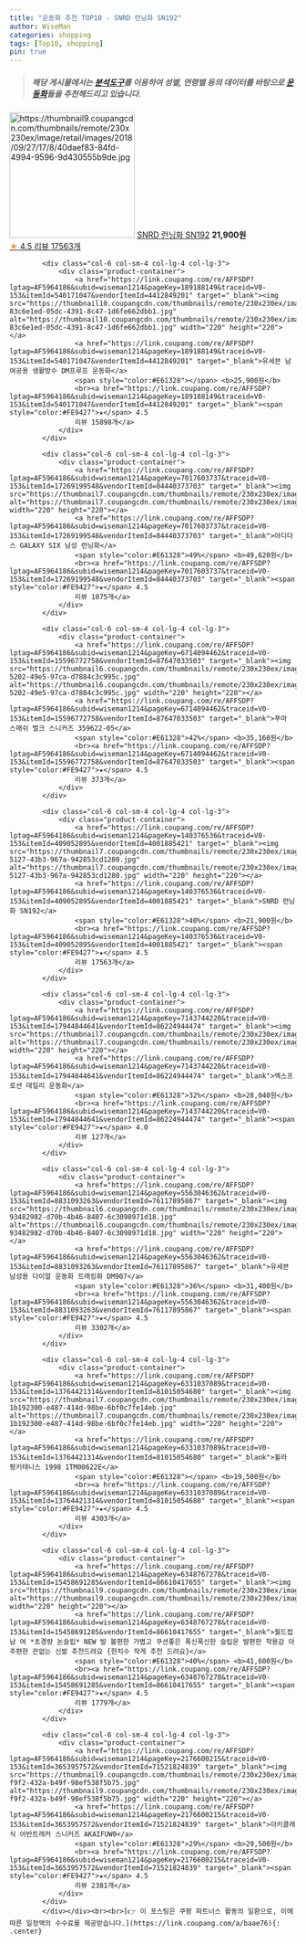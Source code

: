 ```yaml
---
title: "운동화 추천 TOP10 - SNRD 런닝화 SN192"
author: WiseMan
categories: shopping
tags: [Top10, shopping]
pin: true
---
```


> ##### 해당 게시물에서는 [**분석도구**](https://itemscout.io/)를 이용하여 **성별**, **연령별** 등의 데이터를 바탕으로 [**운동화**](https://link.coupang.com/a/baae76)들을 추천해드리고 있습니다.
<div class="container"><div class="row">
            <div class="col-6 col-sm-4 col-lg-4 col-lg-3">
                <div class="product-container">
                    <a href="https://link.coupang.com/re/AFFSDP?lptag=AF5964186&subid=wiseman1214&pageKey=140376536&traceid=V0-153&itemId=409052867&vendorItemId=4001885322" target="_blank"><img src="https://thumbnail9.coupangcdn.com/thumbnails/remote/230x230ex/image/retail/images/2018/09/27/17/8/40daef83-84fd-4994-9596-9d430555b9de.jpg" alt="https://thumbnail9.coupangcdn.com/thumbnails/remote/230x230ex/image/retail/images/2018/09/27/17/8/40daef83-84fd-4994-9596-9d430555b9de.jpg" width="220" height="220"></a>
                    <a href="https://link.coupang.com/re/AFFSDP?lptag=AF5964186&subid=wiseman1214&pageKey=140376536&traceid=V0-153&itemId=409052867&vendorItemId=4001885322" target="_blank">SNRD 런닝화 SN192</a>
                    <span style="color:#E61328"></span> <b>21,900원</b>
                    <br><a href="https://link.coupang.com/re/AFFSDP?lptag=AF5964186&subid=wiseman1214&pageKey=140376536&traceid=V0-153&itemId=409052867&vendorItemId=4001885322" target="_blank"><span style="color:#FE9427">★</span> 4.5
                    리뷰 17563개</a>
                </div>
            </div>
            
            <div class="col-6 col-sm-4 col-lg-4 col-lg-3">
                <div class="product-container">
                    <a href="https://link.coupang.com/re/AFFSDP?lptag=AF5964186&subid=wiseman1214&pageKey=189188149&traceid=V0-153&itemId=540171047&vendorItemId=4412849201" target="_blank"><img src="https://thumbnail10.coupangcdn.com/thumbnails/remote/230x230ex/image/retail/images/8325905943400802-83c6e1ed-05dc-4391-8c47-1d6fe662dbb1.jpg" alt="https://thumbnail10.coupangcdn.com/thumbnails/remote/230x230ex/image/retail/images/8325905943400802-83c6e1ed-05dc-4391-8c47-1d6fe662dbb1.jpg" width="220" height="220"></a>
                    <a href="https://link.coupang.com/re/AFFSDP?lptag=AF5964186&subid=wiseman1214&pageKey=189188149&traceid=V0-153&itemId=540171047&vendorItemId=4412849201" target="_blank">유세븐 남여공용 생활방수 DM프루프 운동화</a>
                    <span style="color:#E61328"></span> <b>25,900원</b>
                    <br><a href="https://link.coupang.com/re/AFFSDP?lptag=AF5964186&subid=wiseman1214&pageKey=189188149&traceid=V0-153&itemId=540171047&vendorItemId=4412849201" target="_blank"><span style="color:#FE9427">★</span> 4.5
                    리뷰 15898개</a>
                </div>
            </div>
            
            <div class="col-6 col-sm-4 col-lg-4 col-lg-3">
                <div class="product-container">
                    <a href="https://link.coupang.com/re/AFFSDP?lptag=AF5964186&subid=wiseman1214&pageKey=7017603737&traceid=V0-153&itemId=17269199548&vendorItemId=84440373703" target="_blank"><img src="https://thumbnail7.coupangcdn.com/thumbnails/remote/230x230ex/image/vendor_inventory/d13a/aea721fd0eba434b78f93b4617e1d21a27a20b5209554c4dc6c81b487fcd.jpg" alt="https://thumbnail7.coupangcdn.com/thumbnails/remote/230x230ex/image/vendor_inventory/d13a/aea721fd0eba434b78f93b4617e1d21a27a20b5209554c4dc6c81b487fcd.jpg" width="220" height="220"></a>
                    <a href="https://link.coupang.com/re/AFFSDP?lptag=AF5964186&subid=wiseman1214&pageKey=7017603737&traceid=V0-153&itemId=17269199548&vendorItemId=84440373703" target="_blank">아디다스 GALAXY SIX 남성 런닝화</a>
                    <span style="color:#E61328">49%</span> <b>49,620원</b>
                    <br><a href="https://link.coupang.com/re/AFFSDP?lptag=AF5964186&subid=wiseman1214&pageKey=7017603737&traceid=V0-153&itemId=17269199548&vendorItemId=84440373703" target="_blank"><span style="color:#FE9427">★</span> 4.5
                    리뷰 1075개</a>
                </div>
            </div>
            
            <div class="col-6 col-sm-4 col-lg-4 col-lg-3">
                <div class="product-container">
                    <a href="https://link.coupang.com/re/AFFSDP?lptag=AF5964186&subid=wiseman1214&pageKey=6714094462&traceid=V0-153&itemId=15596772758&vendorItemId=87647033503" target="_blank"><img src="https://thumbnail6.coupangcdn.com/thumbnails/remote/230x230ex/image/retail/images/2023/11/02/12/0/de2f4f14-5202-49e5-97ca-d7884c3c995c.jpg" alt="https://thumbnail6.coupangcdn.com/thumbnails/remote/230x230ex/image/retail/images/2023/11/02/12/0/de2f4f14-5202-49e5-97ca-d7884c3c995c.jpg" width="220" height="220"></a>
                    <a href="https://link.coupang.com/re/AFFSDP?lptag=AF5964186&subid=wiseman1214&pageKey=6714094462&traceid=V0-153&itemId=15596772758&vendorItemId=87647033503" target="_blank">푸마 스매쉬 벌크 스니커즈 359622-05</a>
                    <span style="color:#E61328">42%</span> <b>35,160원</b>
                    <br><a href="https://link.coupang.com/re/AFFSDP?lptag=AF5964186&subid=wiseman1214&pageKey=6714094462&traceid=V0-153&itemId=15596772758&vendorItemId=87647033503" target="_blank"><span style="color:#FE9427">★</span> 4.5
                    리뷰 373개</a>
                </div>
            </div>
            
            <div class="col-6 col-sm-4 col-lg-4 col-lg-3">
                <div class="product-container">
                    <a href="https://link.coupang.com/re/AFFSDP?lptag=AF5964186&subid=wiseman1214&pageKey=140376536&traceid=V0-153&itemId=409052895&vendorItemId=4001885421" target="_blank"><img src="https://thumbnail7.coupangcdn.com/thumbnails/remote/230x230ex/image/product/image/vendoritem/2019/01/03/4001885421/5dffd046-5127-43b3-967a-942853cd1280.jpg" alt="https://thumbnail7.coupangcdn.com/thumbnails/remote/230x230ex/image/product/image/vendoritem/2019/01/03/4001885421/5dffd046-5127-43b3-967a-942853cd1280.jpg" width="220" height="220"></a>
                    <a href="https://link.coupang.com/re/AFFSDP?lptag=AF5964186&subid=wiseman1214&pageKey=140376536&traceid=V0-153&itemId=409052895&vendorItemId=4001885421" target="_blank">SNRD 런닝화 SN192</a>
                    <span style="color:#E61328">40%</span> <b>21,900원</b>
                    <br><a href="https://link.coupang.com/re/AFFSDP?lptag=AF5964186&subid=wiseman1214&pageKey=140376536&traceid=V0-153&itemId=409052895&vendorItemId=4001885421" target="_blank"><span style="color:#FE9427">★</span> 4.5
                    리뷰 17563개</a>
                </div>
            </div>
            
            <div class="col-6 col-sm-4 col-lg-4 col-lg-3">
                <div class="product-container">
                    <a href="https://link.coupang.com/re/AFFSDP?lptag=AF5964186&subid=wiseman1214&pageKey=7143744220&traceid=V0-153&itemId=17944844641&vendorItemId=86224944474" target="_blank"><img src="https://thumbnail7.coupangcdn.com/thumbnails/remote/230x230ex/image/vendor_inventory/2da2/3ff63a001dffe8ee4930efd2f44a1b25ed6702d279bdbf3ea919fbcbd32d.jpg" alt="https://thumbnail7.coupangcdn.com/thumbnails/remote/230x230ex/image/vendor_inventory/2da2/3ff63a001dffe8ee4930efd2f44a1b25ed6702d279bdbf3ea919fbcbd32d.jpg" width="220" height="220"></a>
                    <a href="https://link.coupang.com/re/AFFSDP?lptag=AF5964186&subid=wiseman1214&pageKey=7143744220&traceid=V0-153&itemId=17944844641&vendorItemId=86224944474" target="_blank">엑스프로션 데일리 운동화</a>
                    <span style="color:#E61328">32%</span> <b>28,040원</b>
                    <br><a href="https://link.coupang.com/re/AFFSDP?lptag=AF5964186&subid=wiseman1214&pageKey=7143744220&traceid=V0-153&itemId=17944844641&vendorItemId=86224944474" target="_blank"><span style="color:#FE9427">★</span> 4.0
                    리뷰 127개</a>
                </div>
            </div>
            
            <div class="col-6 col-sm-4 col-lg-4 col-lg-3">
                <div class="product-container">
                    <a href="https://link.coupang.com/re/AFFSDP?lptag=AF5964186&subid=wiseman1214&pageKey=5563046362&traceid=V0-153&itemId=8831093263&vendorItemId=76117895867" target="_blank"><img src="https://thumbnail6.coupangcdn.com/thumbnails/remote/230x230ex/image/retail/images/1580769750519381-93482982-d70b-4b46-8407-6c3098971d18.jpg" alt="https://thumbnail6.coupangcdn.com/thumbnails/remote/230x230ex/image/retail/images/1580769750519381-93482982-d70b-4b46-8407-6c3098971d18.jpg" width="220" height="220"></a>
                    <a href="https://link.coupang.com/re/AFFSDP?lptag=AF5964186&subid=wiseman1214&pageKey=5563046362&traceid=V0-153&itemId=8831093263&vendorItemId=76117895867" target="_blank">유세븐 남성용 다이얼 운동화 트래킹화 DM907</a>
                    <span style="color:#E61328">36%</span> <b>31,400원</b>
                    <br><a href="https://link.coupang.com/re/AFFSDP?lptag=AF5964186&subid=wiseman1214&pageKey=5563046362&traceid=V0-153&itemId=8831093263&vendorItemId=76117895867" target="_blank"><span style="color:#FE9427">★</span> 4.5
                    리뷰 3302개</a>
                </div>
            </div>
            
            <div class="col-6 col-sm-4 col-lg-4 col-lg-3">
                <div class="product-container">
                    <a href="https://link.coupang.com/re/AFFSDP?lptag=AF5964186&subid=wiseman1214&pageKey=6331037089&traceid=V0-153&itemId=13764421314&vendorItemId=81015054680" target="_blank"><img src="https://thumbnail7.coupangcdn.com/thumbnails/remote/230x230ex/image/retail/images/2805343138378637-1b192300-e487-414d-98be-6bf0c7fe14eb.jpg" alt="https://thumbnail7.coupangcdn.com/thumbnails/remote/230x230ex/image/retail/images/2805343138378637-1b192300-e487-414d-98be-6bf0c7fe14eb.jpg" width="220" height="220"></a>
                    <a href="https://link.coupang.com/re/AFFSDP?lptag=AF5964186&subid=wiseman1214&pageKey=6331037089&traceid=V0-153&itemId=13764421314&vendorItemId=81015054680" target="_blank">휠라 펑키테니스 1998 1TM00622E</a>
                    <span style="color:#E61328"></span> <b>19,500원</b>
                    <br><a href="https://link.coupang.com/re/AFFSDP?lptag=AF5964186&subid=wiseman1214&pageKey=6331037089&traceid=V0-153&itemId=13764421314&vendorItemId=81015054680" target="_blank"><span style="color:#FE9427">★</span> 4.5
                    리뷰 4303개</a>
                </div>
            </div>
            
            <div class="col-6 col-sm-4 col-lg-4 col-lg-3">
                <div class="product-container">
                    <a href="https://link.coupang.com/re/AFFSDP?lptag=AF5964186&subid=wiseman1214&pageKey=6348767278&traceid=V0-153&itemId=15458691285&vendorItemId=86610417655" target="_blank"><img src="https://thumbnail9.coupangcdn.com/thumbnails/remote/230x230ex/image/vendor_inventory/e535/a88d7434b3bbc63eaa1a319fd1e23799235b039b76f75c46138cc96a78ed.png" alt="https://thumbnail9.coupangcdn.com/thumbnails/remote/230x230ex/image/vendor_inventory/e535/a88d7434b3bbc63eaa1a319fd1e23799235b039b76f75c46138cc96a78ed.png" width="220" height="220"></a>
                    <a href="https://link.coupang.com/re/AFFSDP?lptag=AF5964186&subid=wiseman1214&pageKey=6348767278&traceid=V0-153&itemId=15458691285&vendorItemId=86610417655" target="_blank">월드컵 남 여 *초경량 논슬립* NEW 발 볼편한 가볍고 쿠션좋은 폭신폭신한 슬립온 발편한 착용감 아주편한 끈없는 신발 추천드려요 {한치수 작게 추천 드려요}</a>
                    <span style="color:#E61328">40%</span> <b>41,600원</b>
                    <br><a href="https://link.coupang.com/re/AFFSDP?lptag=AF5964186&subid=wiseman1214&pageKey=6348767278&traceid=V0-153&itemId=15458691285&vendorItemId=86610417655" target="_blank"><span style="color:#FE9427">★</span> 4.5
                    리뷰 1779개</a>
                </div>
            </div>
            
            <div class="col-6 col-sm-4 col-lg-4 col-lg-3">
                <div class="product-container">
                    <a href="https://link.coupang.com/re/AFFSDP?lptag=AF5964186&subid=wiseman1214&pageKey=2176600215&traceid=V0-153&itemId=3653957572&vendorItemId=71521824839" target="_blank"><img src="https://thumbnail9.coupangcdn.com/thumbnails/remote/230x230ex/image/retail/images/2020/09/07/11/5/1b86acba-f9f2-432a-b49f-98ef538f5b75.jpg" alt="https://thumbnail9.coupangcdn.com/thumbnails/remote/230x230ex/image/retail/images/2020/09/07/11/5/1b86acba-f9f2-432a-b49f-98ef538f5b75.jpg" width="220" height="220"></a>
                    <a href="https://link.coupang.com/re/AFFSDP?lptag=AF5964186&subid=wiseman1214&pageKey=2176600215&traceid=V0-153&itemId=3653957572&vendorItemId=71521824839" target="_blank">아키클래식 어반트래커 스니커즈 AKAIFUW0</a>
                    <span style="color:#E61328">29%</span> <b>29,500원</b>
                    <br><a href="https://link.coupang.com/re/AFFSDP?lptag=AF5964186&subid=wiseman1214&pageKey=2176600215&traceid=V0-153&itemId=3653957572&vendorItemId=71521824839" target="_blank"><span style="color:#FE9427">★</span> 4.5
                    리뷰 2381개</a>
                </div>
            </div>
            </div></div><br><br>[👉 이 포스팅은 쿠팡 파트너스 활동의 일환으로, 이에 따른 일정액의 수수료를 제공받습니다.](https://link.coupang.com/a/baae76){: .center}